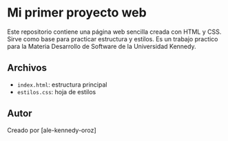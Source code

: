 # Mi primer proyecto web

Este repositorio contiene una página web sencilla creada con HTML y CSS.  
Sirve como base para practicar estructura y estilos.
Es un trabajo practico para la Materia Desarrollo de Software de la Universidad Kennedy.

## Archivos

- `index.html`: estructura principal
- `estilos.css`: hoja de estilos

## Autor

Creado por [ale-kennedy-oroz]